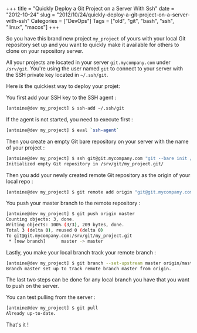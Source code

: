 +++
title = "Quickly Deploy a Git Project on a Server With Ssh"
date = "2012-10-24"
slug = "2012/10/24/quickly-deploy-a-git-project-on-a-server-with-ssh"
Categories = ["DevOps"]
Tags = ["old", "git", "bash", "ssh", "linux", "macos"]
+++

So you have this brand new project ``my_project`` of yours with your local Git 
repository set up and you want to quickly make it available for others to clone
on your repository server. 

All your projects are located in your server ``git.mycompany.com`` under 
``/srv/git``. You're using the user named ``git`` to connect to your server with
the SSH private key located in ``~/.ssh/git``. 

Here is the quickiest way to deploy your projet:

<!-- More -->

You first add your SSH key to the SSH agent :

``` sh
[antoine@dev my_project] $ ssh-add ~/.ssh/git
```

If the agent is not started, you need to execute first :
``` sh
[antoine@dev my_project] $ eval `ssh-agent`
```


Then you create an empty Git bare repository on your server with the name of 
your project :

``` sh
[antoine@dev my_project] $ ssh git@git.mycompany.com "git --bare init /srv/git/$(basename $(pwd)).git"
Initialized empty Git repository in /srv/git/my_project.git/
```

Then you add your newly created remote Git repository as the origin of your 
local repo :

``` sh
[antoine@dev my_project] $ git remote add origin "git@git.mycompany.com:/srv/git/$(basename $(pwd)).git"
```

You push your master branch to the remote repository : 

``` sh
[antoine@dev my_project] $ git push origin master
Counting objects: 3, done.
Writing objects: 100% (3/3), 209 bytes, done.
Total 3 (delta 0), reused 0 (delta 0)
To git@git.mycompany.com:/srv/git/my_project.git
 * [new branch]      master -> master
```

Lastly, you make your local branch track your remote branch :

``` sh
[antoine@dev my_project] $ git branch --set-upstream master origin/master
Branch master set up to track remote branch master from origin.
```

The last two steps can be done for any local branch you have that you want to
push on the server.

You can test pulling from the server :

``` sh
[antoine@dev my_project] $ git pull
Already up-to-date.
```

That's it !
